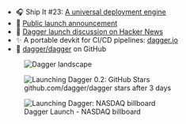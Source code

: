 - 🎧 Ship It #23: [A universal deployment engine](https://changelog.com/shipit/23)
- 📰 [Public launch announcement](https://dagger.io/blog/public-launch-announcement)
- 💬 [Dagger launch discussion on Hacker News](https://news.ycombinator.com/item?id=30857012)
- ✨ A portable devkit for CI/CD pipelines: [dagger.io](https://dagger.io/)
- 🐙 [dagger/dagger](https://github.com/dagger/dagger) on GitHub

<figure class="richtext-figure richtext-figure--full">
  <img src="https://changelog-assets.s3.amazonaws.com/shipit/48/shipit-48--dagger-landscape.jpg" alt="Dagger landscape" loading="lazy">
</figure>

<figure class="richtext-figure richtext-figure--full">
  <img src="https://changelog-assets.s3.amazonaws.com/shipit/48/shipit-48--dagger-stars.jpg" alt="Launching Dagger 0.2: GitHub Stars" loading="lazy">
  <figcaption><span>github.com/dagger/dagger stars after 3 days</span></figcaption> 
</figure>

<figure class="richtext-figure richtext-figure--full">
  <img src="https://changelog-assets.s3.amazonaws.com/shipit/48/shipit-48--2022.03.30-nasdaq-billboard-series-a.jpg" alt="Launching Dagger: NASDAQ billboard" loading="lazy">
  <figcaption><span>Dagger Launch - NASDAQ billboard</span></figcaption> 
</figure>